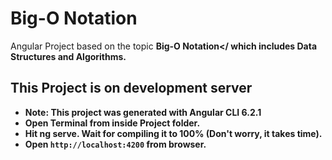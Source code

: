 # Big-O Notation

Angular Project based on the topic <strong>Big-O Notation</ which includes Data Structures and Algorithms.

## This Project is on development server
- Note: This project was generated with <strong>Angular CLI 6.2.1</strong>
- Open <strong>Terminal</strong> from inside Project folder. 
- Hit <strong>ng serve</strong>. Wait for compiling it to 100% (Don't worry, it takes time).
- Open <strong>`http://localhost:4200`</strong> from browser.
